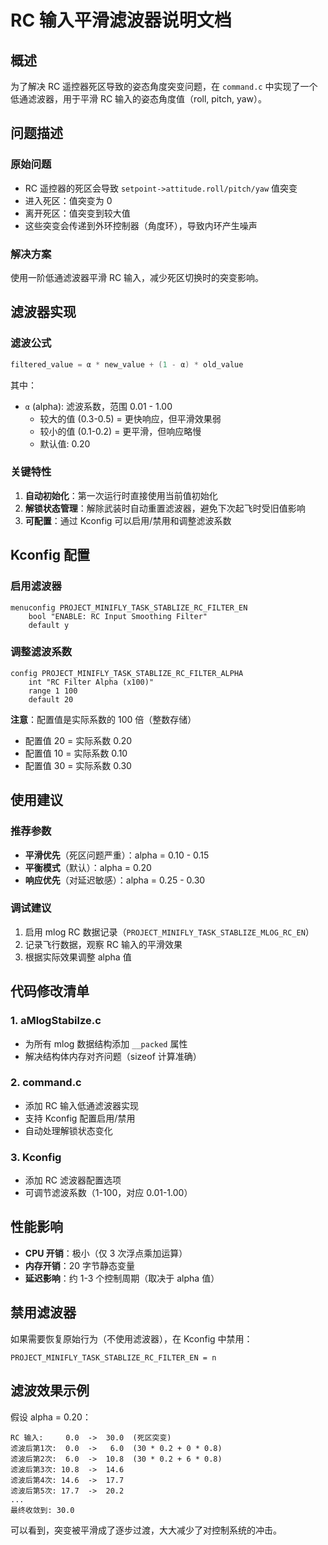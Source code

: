 # RC 输入平滑滤波器说明文档

## 概述

为了解决 RC 遥控器死区导致的姿态角度突变问题，在 `command.c` 中实现了一个低通滤波器，用于平滑 RC 输入的姿态角度值（roll, pitch, yaw）。

## 问题描述

### 原始问题
- RC 遥控器的死区会导致 `setpoint->attitude.roll/pitch/yaw` 值突变
- 进入死区：值突变为 0
- 离开死区：值突变到较大值
- 这些突变会传递到外环控制器（角度环），导致内环产生噪声

### 解决方案
使用一阶低通滤波器平滑 RC 输入，减少死区切换时的突变影响。

## 滤波器实现

### 滤波公式
```c
filtered_value = α * new_value + (1 - α) * old_value
```

其中：
- `α` (alpha): 滤波系数，范围 0.01 - 1.00
  - 较大的值 (0.3-0.5) = 更快响应，但平滑效果弱
  - 较小的值 (0.1-0.2) = 更平滑，但响应略慢
  - 默认值: 0.20

### 关键特性
1. **自动初始化**：第一次运行时直接使用当前值初始化
2. **解锁状态管理**：解除武装时自动重置滤波器，避免下次起飞时受旧值影响
3. **可配置**：通过 Kconfig 可以启用/禁用和调整滤波系数

## Kconfig 配置

### 启用滤波器
```
menuconfig PROJECT_MINIFLY_TASK_STABLIZE_RC_FILTER_EN
    bool "ENABLE: RC Input Smoothing Filter"
    default y
```

### 调整滤波系数
```
config PROJECT_MINIFLY_TASK_STABLIZE_RC_FILTER_ALPHA
    int "RC Filter Alpha (x100)"
    range 1 100
    default 20
```

**注意**：配置值是实际系数的 100 倍（整数存储）
- 配置值 20 = 实际系数 0.20
- 配置值 10 = 实际系数 0.10
- 配置值 30 = 实际系数 0.30

## 使用建议

### 推荐参数
- **平滑优先**（死区问题严重）：alpha = 0.10 - 0.15
- **平衡模式**（默认）：alpha = 0.20
- **响应优先**（对延迟敏感）：alpha = 0.25 - 0.30

### 调试建议
1. 启用 mlog RC 数据记录（`PROJECT_MINIFLY_TASK_STABLIZE_MLOG_RC_EN`）
2. 记录飞行数据，观察 RC 输入的平滑效果
3. 根据实际效果调整 alpha 值

## 代码修改清单

### 1. aMlogStabilze.c
- 为所有 mlog 数据结构添加 `__packed` 属性
- 解决结构体内存对齐问题（sizeof 计算准确）

### 2. command.c
- 添加 RC 输入低通滤波器实现
- 支持 Kconfig 配置启用/禁用
- 自动处理解锁状态变化

### 3. Kconfig
- 添加 RC 滤波器配置选项
- 可调节滤波系数（1-100，对应 0.01-1.00）

## 性能影响

- **CPU 开销**：极小（仅 3 次浮点乘加运算）
- **内存开销**：20 字节静态变量
- **延迟影响**：约 1-3 个控制周期（取决于 alpha 值）

## 禁用滤波器

如果需要恢复原始行为（不使用滤波器），在 Kconfig 中禁用：
```
PROJECT_MINIFLY_TASK_STABLIZE_RC_FILTER_EN = n
```

## 滤波效果示例

假设 alpha = 0.20：
```
RC 输入:     0.0  ->  30.0  (死区突变)
滤波后第1次:  0.0  ->   6.0  (30 * 0.2 + 0 * 0.8)
滤波后第2次:  6.0  ->  10.8  (30 * 0.2 + 6 * 0.8)
滤波后第3次: 10.8  ->  14.6
滤波后第4次: 14.6  ->  17.7
滤波后第5次: 17.7  ->  20.2
...
最终收敛到: 30.0
```

可以看到，突变被平滑成了逐步过渡，大大减少了对控制系统的冲击。

